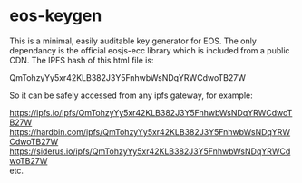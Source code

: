 # eos-keygen
This is a minimal, easily auditable key generator for EOS. The only dependancy is the official eosjs-ecc library which is included from a public CDN. The IPFS hash of this html file is:  

QmTohzyYy5xr42KLB382J3Y5FnhwbWsNDqYRWCdwoTB27W  

So it can be safely accessed from any ipfs gateway, for example:  

https://ipfs.io/ipfs/QmTohzyYy5xr42KLB382J3Y5FnhwbWsNDqYRWCdwoTB27W  
https://hardbin.com/ipfs/QmTohzyYy5xr42KLB382J3Y5FnhwbWsNDqYRWCdwoTB27W  
https://siderus.io/ipfs/QmTohzyYy5xr42KLB382J3Y5FnhwbWsNDqYRWCdwoTB27W  
etc.
